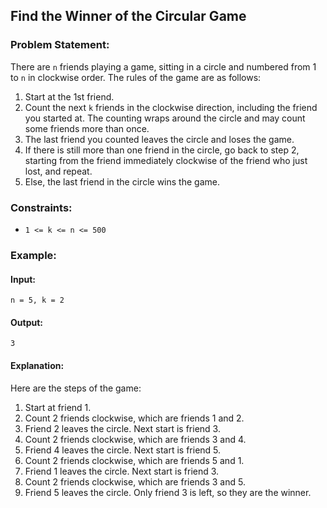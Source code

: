 ## Find the Winner of the Circular Game

### Problem Statement:
There are `n` friends playing a game, sitting in a circle and numbered from 1 to `n` in clockwise order. The rules of the game are as follows:

1. Start at the 1st friend.
2. Count the next `k` friends in the clockwise direction, including the friend you started at. The counting wraps around the circle and may count some friends more than once.
3. The last friend you counted leaves the circle and loses the game.
4. If there is still more than one friend in the circle, go back to step 2, starting from the friend immediately clockwise of the friend who just lost, and repeat.
5. Else, the last friend in the circle wins the game.


### Constraints:

- `1 <= k <= n <= 500`

### Example:

#### Input:
```plaintext
n = 5, k = 2
```
#### Output:
```plaintext
3
```
#### Explanation:
Here are the steps of the game:
1) Start at friend 1.
2) Count 2 friends clockwise, which are friends 1 and 2.
3) Friend 2 leaves the circle. Next start is friend 3.
4) Count 2 friends clockwise, which are friends 3 and 4.
5) Friend 4 leaves the circle. Next start is friend 5.
6) Count 2 friends clockwise, which are friends 5 and 1.
7) Friend 1 leaves the circle. Next start is friend 3.
8) Count 2 friends clockwise, which are friends 3 and 5.
9) Friend 5 leaves the circle. Only friend 3 is left, so they are the winner.
